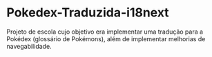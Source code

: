 # Pokedex-Traduzida-i18next

Projeto de escola cujo objetivo era implementar uma tradução para a Pokédex (glossário de Pokémons), além de implementar melhorias de navegabilidade.
